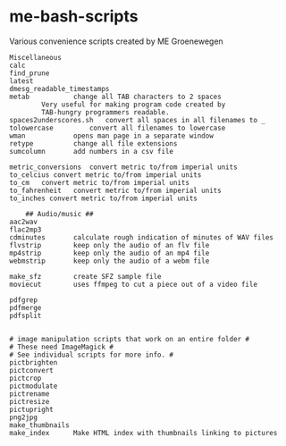 me-bash-scripts
===============

Various convenience scripts created by ME Groenewegen

	Miscellaneous
	calc 
	find_prune 	
	latest
	dmesg_readable_timestamps 	
	metab			change all TAB characters to 2 spaces
			Very useful for making program code created by
			TAB-hungry programmers readable.
	spaces2underscores.sh 	convert	all spaces in all filenames to _
	tolowercase 		convert all filenames to lowercase
	wman			opens man page in a separate window
	retype			change all file extensions
	sumcolumn 		add numbers in a csv file

	metric_conversions	convert metric to/from imperial units 
	to_celcius convert metric to/from imperial units 
	to_cm 	convert metric to/from imperial units 
	to_fahrenheit 	convert metric to/from imperial units 
	to_inches convert metric to/from imperial units 

		## Audio/music ##
	aac2wav 	
	flac2mp3
	cdminutes		calculate rough indication of minutes of WAV files
	flvstrip		keep only the audio of an flv file 
	mp4strip		keep only the audio of an mp4 file 
	webmstrip		keep only the audio of a webm file 

	make_sfz 		create SFZ sample file
	moviecut		uses ffmpeg to cut a piece out of a video file

	pdfgrep 
	pdfmerge 
	pdfsplit 


	# image manipulation scripts that work on an entire folder #
	# These need ImageMagick #
	# See individual scripts for more info. #
	pictbrighten 
	pictconvert
	pictcrop
	pictmodulate
	pictrename
	pictresize	
	pictupright
	png2jpg 
	make_thumbnails		
	make_index		Make HTML index with thumbnails linking to pictures
